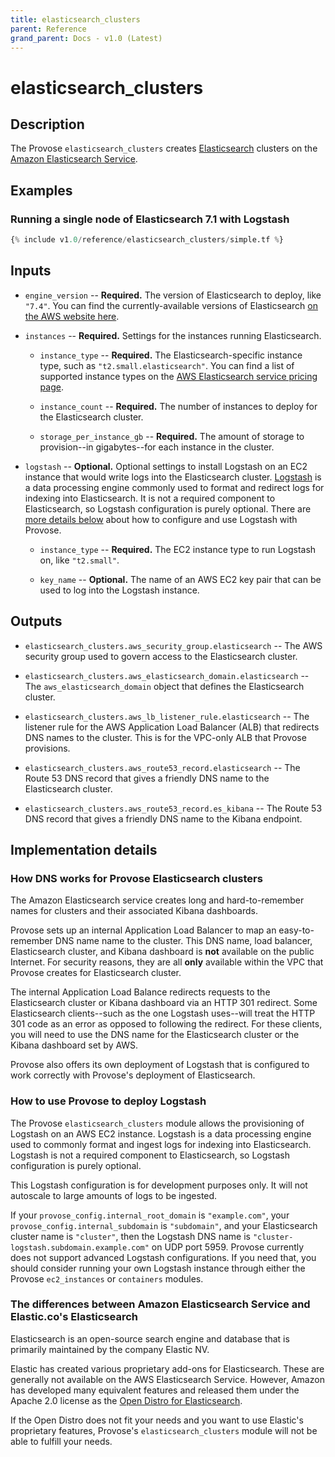 ```yaml
---
title: elasticsearch_clusters
parent: Reference
grand_parent: Docs - v1.0 (Latest)
---
```


# elasticsearch_clusters

## Description

The Provose `elasticsearch_clusters` creates [Elasticsearch](https://www.elastic.co/) clusters on the [Amazon Elasticsearch Service](https://aws.amazon.com/elasticsearch-service/).

## Examples

### Running a single node of Elasticsearch 7.1 with Logstash

```terraform
{% include v1.0/reference/elasticsearch_clusters/simple.tf %}
```

## Inputs

- `engine_version` -- **Required.** The version of Elasticsearch to deploy, like `"7.4"`. You can find the currently-available versions of Elasticsearch [on the AWS website here](https://aws.amazon.com/elasticsearch-service/faqs/).

- `instances` -- **Required.** Settings for the instances running Elasticsearch.

  - `instance_type` -- **Required.** The Elasticsearch-specific instance type, such as `"t2.small.elasticsearch"`. You can find a list of supported instance types on the [AWS Elasticsearch service pricing page](https://aws.amazon.com/elasticsearch-service/pricing/).

  - `instance_count` -- **Required.** The number of instances to deploy for the Elasticsearch cluster.

  - `storage_per_instance_gb` -- **Required.** The amount of storage to provision--in gigabytes--for each instance in the cluster.

- `logstash` -- **Optional.** Optional settings to install Logstash on an EC2 instance that would write logs into the Elasticsearch cluster. [Logstash](https://www.elastic.co/logstash) is a data processing engine commonly used to format and redirect logs for indexing into Elasticsearch. It is not a required component to Elasticsearch, so Logstash configuration is purely optional. There are [more details below](#how-to-use-provose-to-deploy-logstash) about how to configure and use Logstash with Provose.

  - `instance_type` -- **Required.** The EC2 instance type to run Logstash on, like `"t2.small"`.

  - `key_name` -- **Optional.** The name of an AWS EC2 key pair that can be used to log into the Logstash instance.

## Outputs

- `elasticsearch_clusters.aws_security_group.elasticsearch` -- The AWS security group used to govern access to the Elasticsearch cluster.

- `elasticsearch_clusters.aws_elasticsearch_domain.elasticsearch` -- The `aws_elasticsearch_domain` object that defines the Elasticsearch cluster.

- `elasticsearch_clusters.aws_lb_listener_rule.elasticsearch` -- The listener rule for the AWS Application Load Balancer (ALB) that redirects DNS names to the cluster. This is for the VPC-only ALB that Provose provisions.

- `elasticsearch_clusters.aws_route53_record.elasticsearch` -- The Route 53 DNS record that gives a friendly DNS name to the Elasticsearch cluster.

- `elasticsearch_clusters.aws_route53_record.es_kibana` -- The Route 53 DNS record that gives a friendly DNS name to the Kibana endpoint.

## Implementation details

### How DNS works for Provose Elasticsearch clusters

The Amazon Elasticsearch service creates long and hard-to-remember names for clusters and their associated Kibana dashboards.

Provose sets up an internal Application Load Balancer to map an easy-to-remember DNS name name to the cluster. This DNS name, load balancer, Elasticsearch cluster, and Kibana dashboard is **not** available on the public Internet. For security reasons, they are all **only** available within the VPC that Provose creates for Elasticsearch cluster.

The internal Application Load Balance redirects requests to the Elasticsearch cluster or Kibana dashboard via an HTTP 301 redirect. Some Elasticsearch clients--such as the one Logstash uses--will treat the HTTP 301 code as an error as opposed to following the redirect. For these clients, you will need to use the DNS name for the Elasticsearch cluster or the Kibana dashboard set by AWS.

Provose also offers its own deployment of Logstash that is configured to work correctly with Provose's deployment of Elasticsearch.

### How to use Provose to deploy Logstash

The Provose `elasticsearch_clusters` module allows the provisioning of Logstash on an AWS EC2 instance. Logstash is a data processing engine used to commonly format and ingest logs for indexing into Elasticsearch. Logstash is not a required component to Elasticsearch, so Logstash configuration is purely optional.

This Logstash configuration is for development purposes only. It will not autoscale to large amounts of logs to be ingested.

If your `provose_config.internal_root_domain` is `"example.com"`, your `provose_config.internal_subdomain` is `"subdomain"`, and your Elasticsearch cluster name is `"cluster"`, then the Logstash DNS name is `"cluster-logstash.subdomain.example.com"` on UDP port 5959. Provose currently does not support advanced Logstash configurations. If you need that, you should consider running your own Logstash instance through either the Provose `ec2_instances` or `containers` modules.

### The differences between Amazon Elasticsearch Service and Elastic.co's Elasticsearch

Elasticsearch is an open-source search engine and database that is primarily maintained by the company Elastic NV.

Elastic has created various proprietary add-ons for Elasticsearch. These are generally not available on the AWS Elasticsearch Service. However, Amazon has developed many equivalent features and released them under the Apache 2.0 license as the [Open Distro for Elasticsearch](https://opendistro.github.io/for-elasticsearch/).

If the Open Distro does not fit your needs and you want to use Elastic's proprietary features, Provose's `elasticsearch_clusters` module will not be able to fulfill your needs.
